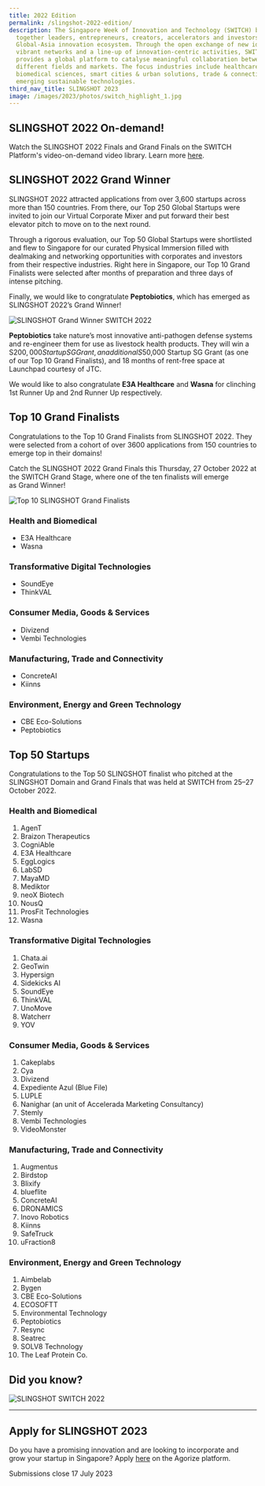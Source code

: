 ```yaml
---
title: 2022 Edition
permalink: /slingshot-2022-edition/
description: The Singapore Week of Innovation and Technology (SWITCH) brings
  together leaders, entrepreneurs, creators, accelerators and investors from the
  Global-Asia innovation ecosystem. Through the open exchange of new ideas,
  vibrant networks and a line-up of innovation-centric activities, SWITCH
  provides a global platform to catalyse meaningful collaboration between
  different fields and markets. The focus industries include healthcare &
  biomedical sciences, smart cities & urban solutions, trade & connectivity, and
  emerging sustainable technologies.
third_nav_title: SLINGSHOT 2023
image: /images/2023/photos/switch_highlight_1.jpg
---
```

## SLINGSHOT 2022 On-demand!
Watch the SLINGSHOT 2022 Finals and Grand Finals on the SWITCH Platform's video-on-demand video library. Learn more [here](/platform).

## SLINGSHOT 2022 Grand Winner
SLINGSHOT 2022 attracted applications from over 3,600 startups across more than 150 countries. From there, our Top 250 Global Startups were invited to join our Virtual Corporate Mixer and put forward their best elevator pitch to move on to the next round. 

Through a rigorous evaluation, our Top 50 Global Startups were shortlisted and flew to Singapore for our curated Physical Immersion filled with dealmaking and networking opportunities with corporates and investors from their respective industries. Right here in Singapore, our Top 10 Grand Finalists were selected after months of preparation and three days of intense pitching.

Finally, we would like to congratulate **Peptobiotics**, which has emerged as SLINGSHOT 2022’s Grand Winner!

![SLINGSHOT Grand Winner SWITCH 2022](/images/winnerr.png)

**Peptobiotics** take nature’s most innovative anti-pathogen defense systems and re-engineer them for use as livestock health products. They will win a S$200,000 Startup SG Grant, an additional S$50,000 Startup SG Grant (as one of our Top 10 Grand Finalists), and 18 months of rent-free space at Launchpad courtesy of JTC.

We would like to also congratulate **E3A Healthcare**
and **Wasna** for clinching 1st Runner Up and 2nd Runner Up respectively.

## Top 10 Grand Finalists
Congratulations to the Top 10 Grand Finalists from SLINGSHOT 2022. They were selected from a cohort of over 3600 applications from 150 countries to emerge top in their domains!

Catch the SLINGSHOT 2022 Grand Finals this Thursday, 27 October 2022 at the SWITCH Grand Stage, where one of the ten finalists will emerge as Grand Winner!

![Top 10 SLINGSHOT Grand Finalists](/images/top%2010.png)

### Health and Biomedical
* E3A Healthcare 
* Wasna 

### Transformative Digital Technologies
* SoundEye 
* ThinkVAL 

### Consumer Media, Goods & Services
* Divizend 
* Vembi Technologies 

### Manufacturing, Trade and Connectivity
* ConcreteAI 
* Kiinns 

### Environment, Energy and Green Technology
* CBE Eco-Solutions 
* Peptobiotics

## Top 50 Startups

Congratulations to the Top 50 SLINGSHOT finalist who pitched at the SLINGSHOT Domain and Grand Finals that was held at SWITCH from 25–27 October 2022.

### Health and Biomedical
1.  AgenT
2.  Braizon Therapeutics
3.  CogniAble
4.  E3A Healthcare
5.  EggLogics
6.  LabSD
7.  MayaMD
8.  Mediktor
9.  neoX Biotech
10. NousQ
11. ProsFit Technologies
12. Wasna

### Transformative Digital Technologies
1.  Chata.ai
2.  GeoTwin
3.  Hypersign
4.  Sidekicks AI
5.  SoundEye
6.  ThinkVAL
7.  UnoMove
8.  Watcherr
9.  YOV

### Consumer Media, Goods & Services
1.  Cakeplabs
2.  Cya
3.  Divizend
4.  Expediente Azul (Blue File)
5.  LUPLE
6.  Nanighar (an unit of Accelerada Marketing Consultancy)
7.  Stemly
8.  Vembi Technologies
9.  VideoMonster

### Manufacturing, Trade and Connectivity
1.  Augmentus
2.  Birdstop
3.  Blixify
4.  blueflite
5.  ConcreteAI
6.  DRONAMICS
7.  Inovo Robotics
8.  Kiinns
9.  SafeTruck
10. uFraction8

### Environment, Energy and Green Technology
1.  Aimbelab
2.  Bygen
3.  CBE Eco-Solutions
4.  ECOSOFTT
5.  Environmental Technology
6.  Peptobiotics
7.  Resync
8.  Seatrec
9.  SOLV8 Technology
10. The Leaf Protein Co.

## Did you know?
![SLINGSHOT SWITCH 2022](/images/infographic%20slingshot.jpg)

***

## Apply for SLINGSHOT 2023

Do you have a promising innovation and are looking to incorporate and grow your startup in Singapore? Apply [here](https://slingshot.agorize.com/2023-edition?t=A3k1pR__oMx6vDwbJAZtRw&utm_source=switchweb&utm_medium=internal&utm_campaign=slingshot2023&utm_content=launch_organic) on the Agorize platform.

Submissions close 17 July 2023